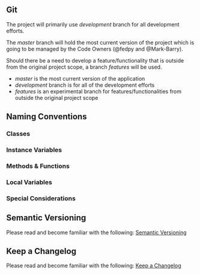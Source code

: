 ## Git

The project will primarily use *development* branch for all development efforts.

The *master* branch will hold the most current version of the project which is going to be managed by the Code Owners (@fedpy and @Mark-Barry).

Should there be a need to develop a feature/functionality that is outside from the original project scope, a branch *features* will be used.

- *master* is the most current version of the application
- *development* branch is for all of the development efforts
- *features* is an experimental branch for features/functionalities from outside the original project scope

## Naming Conventions
### Classes

### Instance Variables

### Methods & Functions

### Local Variables

### Special Considerations


## Semantic Versioning
Please read and become familiar with the following:
[Semantic Versioning](https://semver.org/spec/v2.0.0.html)

## Keep a Changelog
Please read and become familiar with the following:
[Keep a Changelog](https://keepachangelog.com/en/1.0.0)
